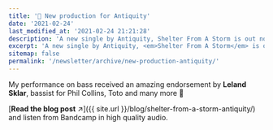```yaml
---
title: '🎵 New production for Antiquity'
date: '2021-02-24'
last_modified_at: '2021-02-24 21:21:28'
description: 'A new single by Antiquity, Shelter From A Storm is out now. I played bass and co-produced, together with Gerald Duchene.'
excerpt: 'A new single by Antiquity, <em>Shelter From A Storm</em> is out now. I played bass and co-produced, together with Gerald Duchene.'
sitemap: false
permalink: '/newsletter/archive/new-production-antiquity/'
---
```

My performance on bass received an amazing endorsement by **Leland Sklar**, bassist for Phil Collins, Toto and many more 🎉

[**Read the blog post** ↗︎]({{ site.url }}/blog/shelter-from-a-storm-antiquity/) and listen from Bandcamp in high quality audio.